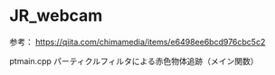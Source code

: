 # JR_webcam
参考： https://qiita.com/chimamedia/items/e6498ee6bcd976cbc5c2

ptmain.cpp
パーティクルフィルタによる赤色物体追跡（メイン関数）
